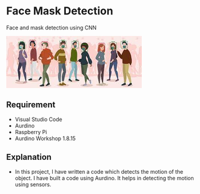 #  Face Mask Detection

Face and mask detection using CNN

![result.png](https://github.com/Harshamanipi/slayer/blob/main/img.jpg)

## Requirement

- Visual Studio Code
- Aurdino
- Raspberry Pi
- Aurdino Workshop 1.8.15

## Explanation

- In this project, I have written a code which detects the motion of the object. I have built a code using Aurdino. It helps in detecting the motion using sensors.
